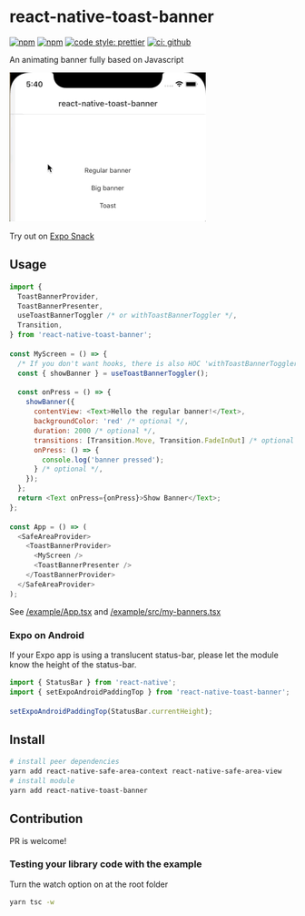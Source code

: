 # react-native-toast-banner

[![npm](https://img.shields.io/npm/v/react-native-toast-banner.svg)](https://www.npmjs.com/package/react-native-toast-banner) [![npm](https://img.shields.io/npm/dm/react-native-toast-banner.svg)](https://www.npmjs.com/package/react-native-toast-banner)
[![code style: prettier](https://img.shields.io/badge/code_style-prettier-ff69b4.svg)](https://github.com/prettier/prettier)
[![ci: github](https://github.com/benevbright/react-native-toast-banner/workflows/CI/badge.svg)](https://github.com/benevbright/react-native-toast-banner/actions?query=workflow%3ACI)

An animating banner fully based on Javascript

<img src="https://github.com/benevbright/react-native-toast-banner/blob/master/docs/demo.gif?raw=true">

Try out on [Expo Snack](https://snack.expo.io/@benevbright/react-native-toast-banner)

## Usage

```js
import {
  ToastBannerProvider,
  ToastBannerPresenter,
  useToastBannerToggler /* or withToastBannerToggler */,
  Transition,
} from 'react-native-toast-banner';

const MyScreen = () => {
  /* If you don't want hooks, there is also HOC 'withToastBannerToggler' */
  const { showBanner } = useToastBannerToggler();

  const onPress = () => {
    showBanner({
      contentView: <Text>Hello the regular banner!</Text>,
      backgroundColor: 'red' /* optional */,
      duration: 2000 /* optional */,
      transitions: [Transition.Move, Transition.FadeInOut] /* optional */,
      onPress: () => {
        console.log('banner pressed');
      } /* optional */,
    });
  };
  return <Text onPress={onPress}>Show Banner</Text>;
};

const App = () => (
  <SafeAreaProvider>
    <ToastBannerProvider>
      <MyScreen />
      <ToastBannerPresenter />
    </ToastBannerProvider>
  </SafeAreaProvider>
);
```

See [/example/App.tsx](https://github.com/benevbright/react-native-toast-banner/tree/master/example/App.tsx) and [/example/src/my-banners.tsx](https://github.com/benevbright/react-native-toast-banner/tree/master/example/src/my-banners.tsx)

### Expo on Android

If your Expo app is using a translucent status-bar, please let the module know the height of the status-bar.

```js
import { StatusBar } from 'react-native';
import { setExpoAndroidPaddingTop } from 'react-native-toast-banner';

setExpoAndroidPaddingTop(StatusBar.currentHeight);
```

## Install

```bash
# install peer dependencies
yarn add react-native-safe-area-context react-native-safe-area-view
# install module
yarn add react-native-toast-banner
```

## Contribution

PR is welcome!

### Testing your library code with the example

Turn the watch option on at the root folder

```bash
yarn tsc -w
```
